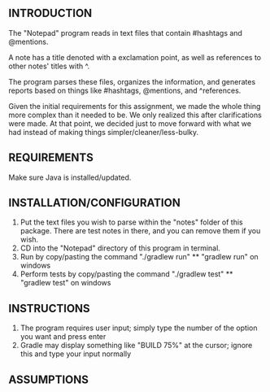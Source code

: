 INTRODUCTION
------------
The "Notepad" program reads in text files that contain #hashtags and @mentions.

A note has a title denoted with a exclamation point, as well as references to other notes' titles with ^.

The program parses these files, organizes the information, and generates reports based on things like #hashtags, @mentions, and ^references.

Given the initial requirements for this assignment, we made the whole thing more complex than it needed to be. We only realized this after clarifications were made. At that point, we decided just to move forward with what we had instead of making things simpler/cleaner/less-bulky.

REQUIREMENTS
------------
Make sure Java is installed/updated.

INSTALLATION/CONFIGURATION
--------------------------
1. Put the text files you wish to parse within the "notes" folder of this package. There are test notes in there, and you can remove them if you wish.
2. CD into the "Notepad" directory of this program in terminal.
3. Run by copy/pasting the command "./gradlew run"
    ** "gradlew run" on windows
4. Perform tests by copy/pasting the command "./gradlew test"
    ** "gradlew test" on windows

INSTRUCTIONS
------------
1. The program requires user input; simply type the number of the option you want and press enter
2. Gradle may display something like "BUILD 75%" at the cursor; ignore this and type your input normally

ASSUMPTIONS
-----------
